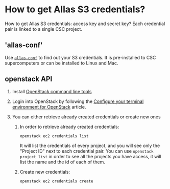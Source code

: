# How to get Allas S3 credentials?

How to get Allas S3 credentials: access key and secret key? Each credential pair is linked to a single CSC project.

## 'allas-conf'

Use [`allas-conf`](../../data/Allas/using_allas/allas-conf.md#s3-connection-details) to find out your S3 credentials.
It is pre-installed to CSC supercomputers or can be installed to Linux and Mac.


## openstack API

1. Install [OpenStack command line tools](../../cloud/pouta/install-client.md)

1. Login into OpenStack by following the [Configure your terminal environment for OpenStack](../../cloud/pouta/install-client.md#configure-your-terminal-environment-for-openstack) article.

1. You can either retrieve already created credentials or create new ones

    1. In order to retrieve already created credentials:

        ```sh
        openstack ec2 credentials list
        ```

        It will list the credentials of every project, and you will see only the "Project ID" next to each credential pair. You can use `openstack project list` in order to see all the projects you have access, it will list the name and the id of each of them.

    1. Create new credentials:

        ```sh
        openstack ec2 credentials create
        ```

